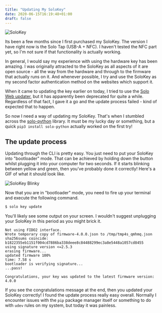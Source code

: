 ```yaml
---
title: "Updating My SoloKey"
date: 2020-06-15T16:19:48+01:00
draft: false
---
```


<!-- Image of SoloKey -->
![SoloKey](https://s.3xpl0its.xyz/2020-06-15/IMG_20200316_153945.jpg)

Its been a few months since I first purchased my SoloKey. The version I have right now is the Solo Tap (USB-A + NFC). I haven't tested the NFC part yet, so I'm not sure if that functionality is actually working.

In general, I would say my experience with using the hardware key has been amazing. I was originally attracted to the SoloKey as all aspects of it are open source - all the way from the hardware and through to the firmware that actually runs on it. And whenever possible, I try and use the SoloKey as my second factor authentication method on the websites which support it.

When it came to updating the key earlier on today, I tried to use the [Solo Web updater](https://update.solokeys.com/), but it has apparently been deprecated for quite a while. Regardless of that fact, I gave it a go and the update process failed - kind of expected that to happen.

So now I need a way of updating my SoloKey. That's when I stumbled across the [solo-python](https://github.com/solokeys/solo-python) library. It must be my lucky day or something, but a quick `pip3 install solo-python` actually worked on the first try!

## The update process

Updating through the CLI is pretty easy. You just need to put your SoloKey into "bootloader" mode. That can be achieved by holding down the button whilst plugging it into your computer for two seconds. If it starts blinking between yellow and green, then you've probably done it correctly! Here's a GIF of what it should look like.

![SoloKey Blinky](https://s.3xpl0its.xyz/2020-06-15/blinky.gif)

Now that you are in "bootloader" mode, you need to fire up your terminal and execute the following command.

```bash
$ solo key update
```

You'll likely see some output on your screen. I wouldn't suggest unplugging your SoloKey in this period as you might brick it.

```
Not using FIDO2 interface.
Wrote temporary copy of firmware-4.0.0.json to /tmp/tmp4s_qmhmq.json
sha256sums coincide: b1822355eb1151f004cd7886ba338deee8c84488299ec3a8e5448a1057cd8455
using signature version <=2.5.3
erasing firmware...
updated firmware 100%             
time: 7.58 s
bootloader is verifying signature...
...pass!

Congratulations, your key was updated to the latest firmware version: 4.0.0
```

If you see the congratulations message at the end, then you updated your SoloKey correctly! I found the update process really easy overall. Normally I encounter issues with the `pip` package manager itself or something to do with `udev` rules on my system, but today it was painless.